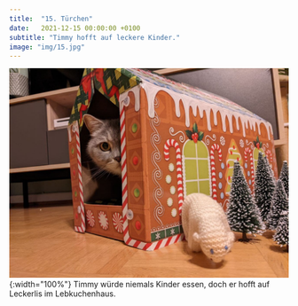 ```yaml
---
title:  "15. Türchen"
date:   2021-12-15 00:00:00 +0100
subtitle: "Timmy hofft auf leckere Kinder."
image: "img/15.jpg"
---
```


![Timmy](../img/15.jpg){:width="100%"}
Timmy würde niemals Kinder essen, doch er hofft auf Leckerlis im Lebkuchenhaus.